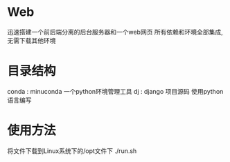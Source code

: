 # Web
迅速搭建一个前后端分离的后台服务器和一个web网页
所有依赖和环境全部集成,无需下载其他环境

# 目录结构
conda : minuconda 一个python环境管理工具
dj : django 项目源码 使用python语言编写




# 使用方法
将文件下载到Linux系统下的/opt文件下
./run.sh
